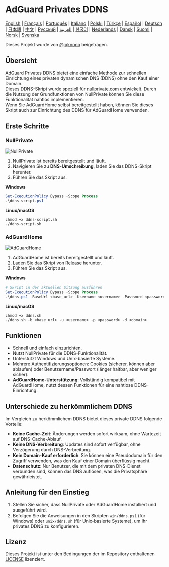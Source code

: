 # AdGuard Privates DDNS

[English](readme.md) | [Français](readme.fr.md) | [Português](readme.pt.md) | [Italiano](readme.it.md) | [Polski](readme.pl.md) | [Türkçe](readme.tr.md) | [Español](readme.es.md) | [Deutsch](readme.de.md) | [日本語](readme.ja.md) | [中文](readme.zh.md) | [Русский](readme.ru.md) | [العربية](readme.ar.md) | [한국어](readme.ko.md) | [Nederlands](readme.nl.md) | [Dansk](readme.da.md) | [Suomi](readme.fi.md) | [Norsk](readme.no.md) | [Svenska](readme.sv.md)

Dieses Projekt wurde von [@jqknono](https://github.com/jqknono) beigetragen.

## Übersicht

AdGuard Privates DDNS bietet eine einfache Methode zur schnellen Einrichtung eines privaten dynamischen DNS (DDNS) ohne den Kauf einer Domain.  
Dieses DDNS-Skript wurde speziell für [nullprivate.com](https://nullprivate.com) entwickelt. Durch die Nutzung der Grundfunktionen von NullPrivate können Sie diese Funktionalität nahtlos implementieren.  
Wenn Sie AdGuardHome selbst bereitgestellt haben, können Sie dieses Skript auch zur Einrichtung des DDNS für AdGuardHome verwenden.

## Erste Schritte

### NullPrivate

![NullPrivate](./assets/nullprivate.webp)

1. NullPrivate ist bereits bereitgestellt und läuft.
2. Navigieren Sie zu **DNS-Umschreibung**, laden Sie das DDNS-Skript herunter.
3. Führen Sie das Skript aus.

**Windows**

```powershell
Set-ExecutionPolicy Bypass -Scope Process
.\ddns-script.ps1
```

**Linux/macOS**

```shell
chmod +x ddns-script.sh
./ddns-script.sh
```

### AdGuardHome

![AdGuardHome](./assets/adguardhome.webp)

1. AdGuardHome ist bereits bereitgestellt und läuft.
2. Laden Sie das Skript von [Release](https://github.com/NullPrivate/nullprivate-ddns/releases) herunter.
3. Führen Sie das Skript aus.

**Windows**

```powershell
# Skript in der aktuellen Sitzung ausführen
Set-ExecutionPolicy Bypass -Scope Process
.\ddns.ps1 -BaseUrl <base_url> -Username <username> -Password <password> -Domain <domain>
```

**Linux/macOS**

```shell
chmod +x ddns.sh
./ddns.sh -b <base_url> -u <username> -p <password> -d <domain>
```

## Funktionen

- Schnell und einfach einzurichten.
- Nutzt NullPrivate für die DDNS-Funktionalität.
- Unterstützt Windows und Unix-basierte Systeme.
- Mehrere Authentifizierungsoptionen: Cookies (sicherer, können aber ablaufen) oder Benutzername/Passwort (länger haltbar, aber weniger sicher).
- **AdGuardHome-Unterstützung**: Vollständig kompatibel mit AdGuardHome, nutzt dessen Funktionen für eine nahtlose DDNS-Einrichtung.

## Unterschiede zu herkömmlichem DDNS

Im Vergleich zu herkömmlichem DDNS bietet dieses private DDNS folgende Vorteile:

- **Keine Cache-Zeit**: Änderungen werden sofort wirksam, ohne Wartezeit auf DNS-Cache-Ablauf.
- **Keine DNS-Verbreitung**: Updates sind sofort verfügbar, ohne Verzögerung durch DNS-Verbreitung.
- **Kein Domain-Kauf erforderlich**: Sie können eine Pseudodomain für den Zugriff verwenden, was den Kauf einer Domain überflüssig macht.
- **Datenschutz**: Nur Benutzer, die mit dem privaten DNS-Dienst verbunden sind, können das DNS auflösen, was die Privatsphäre gewährleistet.

## Anleitung für den Einstieg

1. Stellen Sie sicher, dass NullPrivate oder AdGuardHome installiert und ausgeführt wird.
2. Befolgen Sie die Anweisungen in den Skripten `win/ddns.ps1` (für Windows) oder `unix/ddns.sh` (für Unix-basierte Systeme), um Ihr privates DDNS zu konfigurieren.

## Lizenz

Dieses Projekt ist unter den Bedingungen der im Repository enthaltenen [LICENSE](LICENSE) lizenziert.